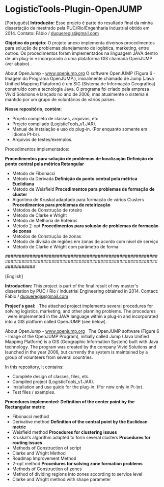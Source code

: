 # LogisticTools-Plugin-OpenJUMP

[Português]
**Introdução:**
Esse projeto é parte do resultado final da minha dissertação de mestrado pela PUC/Rio/Engenharia Industrial obtido em 2014.
Contato: Fábio / duqueregis@gmail.com

**Objetivo do projeto:**
  O projeto anexo implementa diversos procedimentos para solução de problemas planejamento de logística, marketing, entre outros. Os procedimentos 
  foram implementados na linguagem JAVA dentro de um plug-in e incorporado a uma plataforma GIS chamada OpenJUMP (ver abaixo) .

About OpenJump - www.openjump.org
  O software OpenJUMP (Figura 6 - Imagem do Programa OpenJUMP.), inicialmente chamado de Jump (Java Unified Mapping Plataform) é um SIG (Sistema de Informação Geográfica) construído com a tecnologia Java. O programa foi criado pela empresa Vivid Solutions e lançado no ano de 2006, mas atualmente o sistema é mantido por um grupo de voluntários de vários países.

**Nesse repositório, contém:**
- Projeto completo de classes, arquivos, etc. 
- Projeto compilado (LogisticTools_v1.JAR). 
- Manual de instalação e uso do plug-in. (Por enquanto somente em idioma Pt-br).
- Arquivos de testes/exemplos.

Procedimentos implementados:

**Procedimentos para solução de problemas de localização**
**Definição do ponto central pela métrica Retangular**
- Método de Fibonacci
- Método da Derivada
**Definição do ponto central pela métrica Euclidiana**
- Método de Weisfield
**Procedimentos para problemas de formação de cluster**
- Algoritmo de Kruskal adaptado para formação de vários Clusters
**Procedimentos para problemas de roteirização**
- Métodos de Construção de roteiro
- Método de Clarke e Wright
- Método de Melhoria de Roteiros
- Método 2-opt
**Procedimentos para solução de problemas de formação de zonas**
- Métodos de Construção de zonas 
- Método de divisão de regiões em zonas de acordo com nível de serviço
- Método de Clarke e Wright com parâmetro de forma


###########################################################################################################################

[English]

**Introduction:**
This project is part of the final result of my master's dissertation by PUC / Rio / Industrial Engineering obtained in 2014.
Contact: Fábio / duqueregis@gmail.com

**Project's goal:**
  The attached project implements several procedures for solving logistics, marketing, and other planning problems. The procedures
  were implemented in the JAVA language within a plug-in and incorporated into a GIS platform called OpenJUMP (see below).

About OpenJump - www.openjump.org
  The OpenJUMP software (Figure 6 - Image of the OpenJUMP Program), initially called Jump (Java Unified Mapping Platform) is a GIS (Geographic Information System) built with Java technology. The program was created by the company Vivid Solutions and launched in the year 2006, but currently the system is maintained by a group of volunteers from several countries.

In this repository, it contains:
- Complete design of classes, files, etc.
- Compiled project (LogisticTools_v1.JAR).
- Installation and use guide for the plug-in. (For now only in Pt-br).
- Test files / examples.

**Procedures implemented:**
**Definition of the center point by the Rectangular metric**
- Fibonacci method
- Derivative method
**Definition of the central point by the Euclidean metric**
- Weisfield method
**Procedures for clustering issues**
- Kruskal's algorithm adapted to form several clusters
**Procedures for routing issues**
- Methods of Construction of script
- Clarke and Wright Method
- Roadmap Improvement Method
- 2-opt method
**Procedures for solving zone formation problems**
- Methods of Construction of zones
- Method of dividing regions into zones according to service level
- Clarke and Wright method with shape parameter
